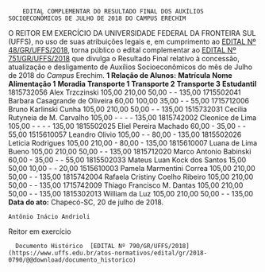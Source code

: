         EDITAL COMPLEMENTAR DO RESULTADO FINAL DOS AUXÍLIOS SOCIOECONÔMICOS DE JULHO DE 2018 DO CAMPUS ERECHIM  

 O REITOR EM EXERCÍCIO DA UNIVERSIDADE FEDERAL DA FRONTEIRA SUL (UFFS), no uso de suas atribuições legais e, em cumprimento ao [EDITAL Nº 48/GR/UFFS/2018](https://www.uffs.edu.br/atos-normativos/edital/gr/2018-0048), torna público o edital complementar ao [EDITAL Nº 751/GR/UFFS/2018](https://www.uffs.edu.br/atos-normativos/edital/gr/2018-0751)  que divulga o Resultado Final relativo à concessão, atualização e desligamento de Auxílios Socioeconômicos do mês de Julho de 2018 do *Campus* Erechim.  **1 Relação de Alunos:**      **Matrícula**    **Nome**    **Alimentação 1**    **Moradia**    **Transporte 1**    **Transporte 2**    **Transporte 3**    **Estudantil**      1815732056   Alex Trzczinski   105,00   210,00   50,00   -   -   135,00     1715502041   Barbara Casagrande de Oliveira   60,00   100,00   35,00   -   -   55,00     1715712006   Bruno Karlinski Cunha   105,00   210,00   50,00   -   -   135,00     1515732031   Cecilia Rutyneia de M. Carvalho   105,00   -   -   -   -   135,00     1815742002   Cleonice de Lima   105,00   -   -   -   -   135,00     1815502025   Eliel Pereira Machado   60,00   -   35,00   -   -   55,00     1515610057   Leandro Olivio   105,00   -   -   80,00   -   135,00     1815502026   Leticia Rodrigues   105,00   210,00   -   80,00   -   135,00     1815610007   Luana de Lima Bueno   105,00   210,00   50,00   -   -   135,00     1815712020   Marco Antonio Babinski   60,00   -   35,00   -   -   55,00     1815502033   Mateus Luan Kock dos Santos   15,00   50,00   10,00   -   -   20,00     1515610003   Pamela Marmentini Correa   105,00   210,00   50,00   -   -   135,00     1815742004   Rafaela Cristiny Coelho Ribeiro   105,00   210,00   50,00   -   -   135,00     1715742009   Thiago Francisco M. Dantas   105,00   210,00   50,00   -   -   135,00     1815302013   William da Luz   105,00   210,00   50,00   -   -   135,00          **Data do ato:** Chapecó-SC, 20 de julho de 2018.   
 

    Antônio Inácio Andrioli   
 Reitor em exercício 

      Documento Histórico  [EDITAL Nº 790/GR/UFFS/2018](https://www.uffs.edu.br/atos-normativos/edital/gr/2018-0790/@@download/documento_historico)     
      